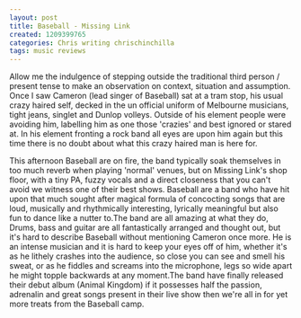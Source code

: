 ```yaml
---
layout: post
title: Baseball - Missing Link
created: 1209399765
categories: Chris writing chrischinchilla
tags: music reviews
---
```


Allow me the indulgence of stepping outside the traditional third person / present tense to make an observation on context, situation and assumption. Once I saw Cameron (lead singer of Baseball) sat at a tram stop, his usual crazy haired self, decked in the un official uniform of Melbourne musicians, tight jeans, singlet and Dunlop volleys. Outside of his element people were avoiding him, labelling him as one those 'crazies' and best ignored or stared at. In his element fronting a rock band all eyes are upon him again but this time there is no doubt about what this crazy haired man is here for.

This afternoon Baseball are on fire, the band typically soak themselves in too much reverb when playing 'normal' venues, but on Missing Link's shop floor, with a tiny PA, fuzzy vocals and a direct closeness that you can't avoid we witness one of their best shows. Baseball are a band who have hit upon that much sought after magical formula of concocting songs that are loud, musically and rhythmically interesting, lyrically meaningful but also fun to dance like a nutter to.The band are all amazing at what they do, Drums, bass and guitar are all fantastically arranged and thought out, but it's hard to describe Baseball without mentioning Cameron once more. He is an intense musician and it is hard to keep your eyes off of him, whether it's as he lithely crashes into the audience, so close you can see and smell his sweat, or as he fiddles and screams into the microphone, legs so wide apart he might topple backwards at any moment.The band have finally released their debut album (Animal Kingdom) if it possesses half the passion, adrenalin and great songs present in their live show then we're all in for yet more treats from the Baseball camp.
